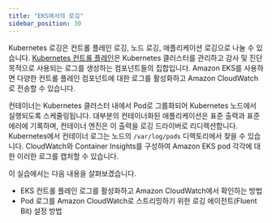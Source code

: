 ```yaml
---
title: "EKS에서의 로깅"
sidebar_position: 30
---
```


Kubernetes 로깅은 컨트롤 플레인 로깅, 노드 로깅, 애플리케이션 로깅으로 나눌 수 있습니다. [Kubernetes 컨트롤 플레인](https://kubernetes.io/docs/concepts/overview/components/#control-plane-components)은 Kubernetes 클러스터를 관리하고 감사 및 진단 목적으로 사용되는 로그를 생성하는 컴포넌트들의 집합입니다. Amazon EKS를 사용하면 다양한 컨트롤 플레인 컴포넌트에 대한 로그를 활성화하고 Amazon CloudWatch로 전송할 수 있습니다.

컨테이너는 Kubernetes 클러스터 내에서 Pod로 그룹화되어 Kubernetes 노드에서 실행되도록 스케줄링됩니다. 대부분의 컨테이너화된 애플리케이션은 표준 출력과 표준 에러에 기록하며, 컨테이너 엔진은 이 출력을 로깅 드라이버로 리디렉션합니다. Kubernetes에서 컨테이너 로그는 노드의 `/var/log/pods` 디렉토리에서 찾을 수 있습니다. CloudWatch와 Container Insights를 구성하여 Amazon EKS pod 각각에 대한 이러한 로그를 캡처할 수 있습니다.

이 실습에서는 다음 내용을 살펴보겠습니다.

- EKS 컨트롤 플레인 로그를 활성화하고 Amazon CloudWatch에서 확인하는 방법
- Pod 로그를 Amazon CloudWatch로 스트리밍하기 위한 로깅 에이전트(Fluent Bit) 설정 방법
